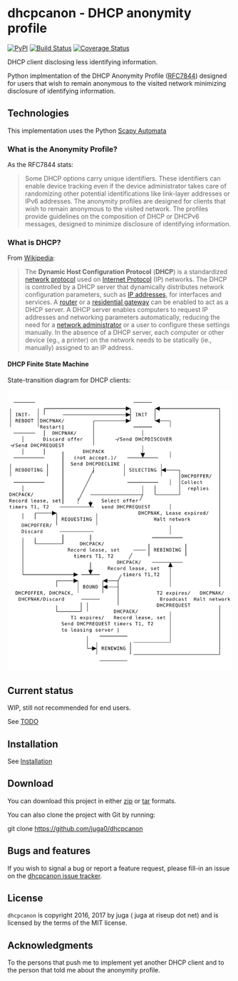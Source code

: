 dhcpcanon - DHCP anonymity profile
==================================

[![PyPI](https://img.shields.io/pypi/v/dhcpcanon.svg)](https://pypi.python.org/pypi/dhcpcanon)
[![Build Status](https://www.travis-ci.org/juga0/dhcpcanon.svg?branch=master)](https://www.travis-ci.org/juga0/dhcpcanon)
[![Coverage Status](https://coveralls.io/repos/github/juga0/dhcpcanon/badge.svg?branch=master)](https://coveralls.io/github/juga0/dhcpcanon?branch=master)

DHCP client disclosing less identifying information.

Python implmentation of the DHCP Anonymity Profile
([RFC7844](https://tools.ietf.org/html/rfc7844)) designed for users that
wish to remain anonymous to the visited network minimizing disclosure of
identifying information.

Technologies
------------

This implementation uses the Python [Scapy
Automata](https://www.secdev.org/projects/scapy/doc/advanced_usage.html#automata)

### What is the Anonymity Profile?

As the RFC7844 stats:

> Some DHCP options carry unique identifiers. These identifiers can
> enable device tracking even if the device administrator takes care of
> randomizing other potential identifications like link-layer addresses
> or IPv6 addresses. The anonymity profiles are designed for clients
> that wish to remain anonymous to the visited network. The profiles
> provide guidelines on the composition of DHCP or DHCPv6 messages,
> designed to minimize disclosure of identifying information.

### What is DHCP?

From [Wikipedia](https://en.wikipedia.org/wiki/DHCP):

> The **Dynamic Host Configuration Protocol** (**DHCP**) is a
> standardized [network
> protocol](https://en.wikipedia.org/wiki/Network_protocol) used on
> [Internet Protocol](https://en.wikipedia.org/wiki/Internet_Protocol)
> (IP) networks. The DHCP is controlled by a DHCP server that
> dynamically distributes network configuration parameters, such as
> [IP addresses](https://en.wikipedia.org/wiki/IP_address), for
> interfaces and services. A
> [router](https://en.wikipedia.org/wiki/Router_%28computing%29) or a
> [residential
> gateway](https://en.wikipedia.org/wiki/Residential_gateway) can be
> enabled to act as a DHCP server. A DHCP server enables computers to
> request IP addresses and networking parameters automatically,
> reducing the need for a [network
> administrator](https://en.wikipedia.org/wiki/Network_administrator)
> or a user to configure these settings manually. In the absence of a
> DHCP server, each computer or other device (eg., a printer) on the
> network needs to be statically (ie., manually) assigned to an
> IP address.

#### DHCP Finite State Machine

State-transition diagram for DHCP clients:

![image](./doc/source/images/dhcpc_fsm.svg)

Current status
--------------

WIP, still not recommended for end users.

See [TODO](./TODO.md)

Installation
------------

See [Installation](INSTALL.md)

Download
--------

You can download this project in either
[zip](http://github.com/juga0/dhcpcanon/zipball/master()) or
[tar](http://github.com/juga0/dhcpcanon/tarball/master) formats.

You can also clone the project with Git by running:

   git clone https://github.com/juga0/dhcpcanon

Bugs and features
-----------------

If you wish to signal a bug or report a feature request, please fill-in
an issue on the [dhcpcanon issue
tracker](https://github.com/juga0/dhcpcanon/issues).

License
-------

``dhcpcanon`` is copyright 2016, 2017 by juga ( juga at riseup dot net) and is
licensed by the terms of the MIT license.

Acknowledgments
---------------

To the persons that push me to implement yet another DHCP client and to
the person that told me about the anonymity profile.
